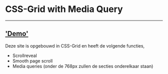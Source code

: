 # CSS-Grid with Media Query
---

['Demo'](https://www.grid.jorisgengler.nl/)
---
Deze site is opgebouwd in CSS-Grid en heeft de volgende functies,

* Scrollreveal
* Smooth page scroll
* Media queries (onder de 768px zullen de secties onderelkaar staan)
